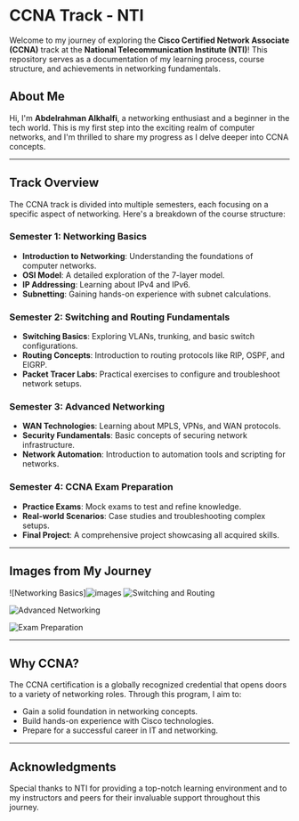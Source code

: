# CCNA Track - NTI

Welcome to my journey of exploring the **Cisco Certified Network Associate (CCNA)** track at the **National Telecommunication Institute (NTI)**! This repository serves as a documentation of my learning process, course structure, and achievements in networking fundamentals. 

## About Me

Hi, I'm **Abdelrahman Alkhalfi**, a networking enthusiast and a beginner in the tech world. This is my first step into the exciting realm of computer networks, and I'm thrilled to share my progress as I delve deeper into CCNA concepts.

---

## Track Overview

The CCNA track is divided into multiple semesters, each focusing on a specific aspect of networking. Here's a breakdown of the course structure:

### Semester 1: Networking Basics
- **Introduction to Networking**: Understanding the foundations of computer networks.
- **OSI Model**: A detailed exploration of the 7-layer model.
- **IP Addressing**: Learning about IPv4 and IPv6.
- **Subnetting**: Gaining hands-on experience with subnet calculations.

### Semester 2: Switching and Routing Fundamentals
- **Switching Basics**: Exploring VLANs, trunking, and basic switch configurations.
- **Routing Concepts**: Introduction to routing protocols like RIP, OSPF, and EIGRP.
- **Packet Tracer Labs**: Practical exercises to configure and troubleshoot network setups.

### Semester 3: Advanced Networking
- **WAN Technologies**: Learning about MPLS, VPNs, and WAN protocols.
- **Security Fundamentals**: Basic concepts of securing network infrastructure.
- **Network Automation**: Introduction to automation tools and scripting for networks.

### Semester 4: CCNA Exam Preparation
- **Practice Exams**: Mock exams to test and refine knowledge.
- **Real-world Scenarios**: Case studies and troubleshooting complex setups.
- **Final Project**: A comprehensive project showcasing all acquired skills.

---

## Images from My Journey

![Networking Basics]![images](https://github.com/user-attachments/assets/e41e3c35-4fd0-4aae-b694-3a436dd9a1d0)
![Switching and Routing](https://via.placeholder.com/600x300?text=Switching+and+Routing)

![Advanced Networking](https://via.placeholder.com/600x300?text=Advanced+Networking)

![Exam Preparation](https://via.placeholder.com/600x300?text=Exam+Preparation)

---

## Why CCNA?

The CCNA certification is a globally recognized credential that opens doors to a variety of networking roles. Through this program, I aim to:

- Gain a solid foundation in networking concepts.
- Build hands-on experience with Cisco technologies.
- Prepare for a successful career in IT and networking.

---

## Acknowledgments

Special thanks to NTI for providing a top-notch learning environment and to my instructors and peers for their invaluable support throughout this journey.
